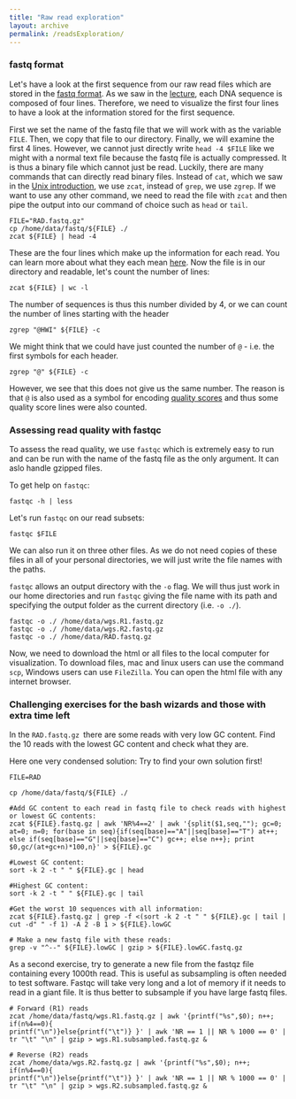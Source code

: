```yaml
---
title: "Raw read exploration"
layout: archive
permalink: /readsExploration/
---
```


### fastq format

Let's have a look at the first sequence from our raw read files which are stored in the [fastq format](https://en.wikipedia.org/wiki/FASTQ_format). As we saw in the [lecture](https://github.com/speciationgenomics/presentations/blob/master/NGS_introduction_JM.pdf), each DNA sequence is composed of four lines. Therefore, we need to visualize the first four lines to have a look at the information stored for the first sequence.

First we set the name of the fastq file that we will work with as the variable `FILE`. Then, we copy that file to our directory. Finally, we will examine the first 4 lines. However, we cannot just directly write `head -4 $FILE` like we might with a normal text file because the fastq file is actually compressed. It is thus a binary file which cannot just be read. Luckily, there are many commands that can directly read binary files. Instead of `cat`, which we saw in the [Unix introduction](https://speciationgenomics.github.io/getting_used_to_unix/), we use `zcat`, instead of `grep`, we use `zgrep`. If we want to use any other command, we need to read the file with `zcat` and then pipe the output into our command of choice such as `head` or `tail`.

```shell
FILE="RAD.fastq.gz"
cp /home/data/fastq/${FILE} ./
zcat ${FILE} | head -4
```

These are the four lines which make up the information for each read. You can learn more about what they each mean [here](https://en.wikipedia.org/wiki/FASTQ_format). Now the file is in our directory and readable, let's count the number of lines:

```shell
zcat ${FILE} | wc -l
```

The number of sequences is thus this number divided by 4, or we can count the number of lines starting with the header

```shell
zgrep "@HWI" ${FILE} -c
```

We might think that we could have just counted the number of `@` - i.e. the first symbols for each header.

```shell
zgrep "@" ${FILE} -c
```

However, we see that this does not give us the same number. The reason is that `@` is also used as a symbol for encoding [quality scores](https://en.wikipedia.org/wiki/Phred_quality_score) and thus some quality score lines were also counted.

### Assessing read quality with fastqc

To assess the read quality, we use `fastqc` which is extremely easy to run and can be run with the name of the fastq file as the only argument. It can aslo handle gzipped files.

To get help on `fastqc`:

```shell
fastqc -h | less
```

Let's run `fastqc` on our read subsets:

```shell
fastqc $FILE
```

We can also run it on three other files. As we do not need copies of these files in all of your personal directories, we will just write the file names with the paths.

`fastqc` allows an output directory with the `-o` flag. We will thus just work in our home directories and run `fastqc` giving the file name with its path and specifying the output folder as the current directory (i.e. `-o ./`).

```shell
fastqc -o ./ /home/data/wgs.R1.fastq.gz
fastqc -o ./ /home/data/wgs.R2.fastq.gz
fastqc -o ./ /home/data/RAD.fastq.gz
```

Now, we need to download the html or all files to the local computer for visualization. To download files, mac and linux users can use the command `scp`, Windows users can use `FileZilla`. You can open the html file with any internet browser.

### Challenging exercises for the bash wizards and those with extra time left

In the `RAD.fastq.gz `there are some reads with very low GC content. Find the 10 reads with the lowest GC content and check what they are.


Here one very condensed solution: Try to find your own solution first!
```shell
FILE=RAD

cp /home/data/fastq/${FILE} ./

#Add GC content to each read in fastq file to check reads with highest or lowest GC contents:
zcat ${FILE}.fastq.gz | awk 'NR%4==2' | awk '{split($1,seq,""); gc=0; at=0; n=0; for(base in seq){if(seq[base]=="A"||seq[base]=="T") at++; else if(seq[base]=="G"||seq[base]=="C") gc++; else n++}; print $0,gc/(at+gc+n)*100,n}' > ${FILE}.gc

#Lowest GC content:
sort -k 2 -t " " ${FILE}.gc | head

#Highest GC content:
sort -k 2 -t " " ${FILE}.gc | tail

#Get the worst 10 sequences with all information:
zcat ${FILE}.fastq.gz | grep -f <(sort -k 2 -t " " ${FILE}.gc | tail | cut -d" " -f 1) -A 2 -B 1 > ${FILE}.lowGC

# Make a new fastq file with these reads:
grep -v "^--" ${FILE}.lowGC | gzip > ${FILE}.lowGC.fastq.gz
```

As a second exercise, try to generate a new file from the fastqz file containing every 1000th read. This is useful as subsampling is often needed to test software. Fastqc will take very long and a lot of memory if it needs to read in a giant file. It is thus better to subsample if you have large fastq files.

```shell
# Forward (R1) reads
zcat /home/data/fastq/wgs.R1.fastq.gz | awk '{printf("%s",$0); n++; if(n%4==0){
printf("\n")}else{printf("\t")} }' | awk 'NR == 1 || NR % 1000 == 0' | tr "\t" "\n" | gzip > wgs.R1.subsampled.fastq.gz &

# Reverse (R2) reads
zcat /home/data/wgs.R2.fastq.gz | awk '{printf("%s",$0); n++; if(n%4==0){
printf("\n")}else{printf("\t")} }' | awk 'NR == 1 || NR % 1000 == 0' | tr "\t" "\n" | gzip > wgs.R2.subsampled.fastq.gz &
```
